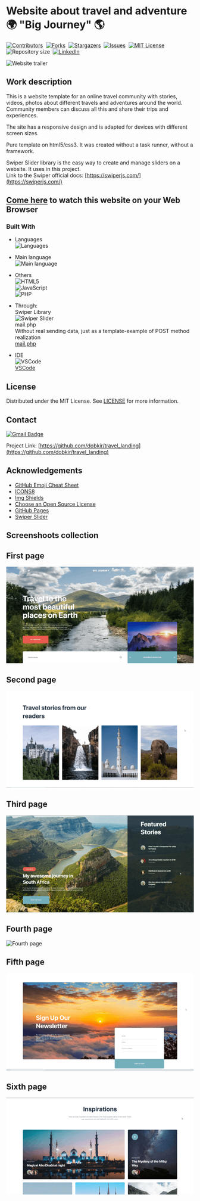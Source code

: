 # Website about travel and adventure :earth_africa: "Big Journey" :earth_americas:

[![Contributors][contributors-shield]][contributors-url]&nbsp;
[![Forks][forks-shield]][forks-url]&nbsp;
[![Stargazers][stars-shield]][stars-url]&nbsp;
[![Issues][issues-shield]][issues-url]&nbsp;
[![MIT License][license-shield]][license-url]&nbsp;
![Repository size][repo-size-shield]&nbsp;
[![LinkedIn][linkedin-shield]][linkedin-url]

![Website trailer][product-screenshot]

<!-- WORK DESCRIPTION -->
## Work description

This is a website template for an online travel community with stories, videos, photos 
about different travels and adventures around the world. Community members can discuss 
all this and share their trips and experiences.

The site has a responsive design and is adapted for devices with different screen sizes.

Pure template on html5/css3. It was created without a task runner, without a framework.

Swiper Slider library is the easy way to create and manage sliders on a website. It uses in this project.<br> 
Link to the Swiper official docs: [https://swiperjs.com/](https://swiperjs.com/)<br>

<!-- LINK TO WEBSITE -->
## [Come here](https://dobkir.github.io/travel_landing/) to watch this website on your Web Browser

<!-- TOOLS -->
### Built With

- Languages<br>
![Languages][languages-shield]

- Main language<br>
![Main language][main-language-shield]

- Others<br>
![HTML5](https://img.shields.io/badge/HTML5-31.6%25-e34c26?logo=Html5&logoColor=e34c26&style=for-the-badge)<br>
![JavaScript](https://img.shields.io/badge/JavaScript-4.4%25-f1e05a?logo=JavaScript&logoColor=f1e05a&style=for-the-badge)<br>
![PHP](https://img.shields.io/badge/PHP-2.5%25-4F5D95?logo=PHP&logoColor=4F5D95&style=for-the-badge)

- Through:<br>
Swiper Library<br>
![Swiper Slider](https://img.shields.io/badge/Swiper-=SLIDER=-a587ff?logo=Swiper&logoColor=a587ff&style=for-the-badge)<br>
mail.php<br>
Without real sending data, just as a template-example of POST method realization<br>
[mail.php](mail.php)

- IDE<br>
![VSCode](https://img.icons8.com/color/48/000000/visual-studio-code-2019.png)<br>
 [VSCode](https://code.visualstudio.com/)

<!-- LICENSE -->
## License

Distributed under the MIT License. See [LICENSE](LICENSE.txt) for more information.

<!-- CONTACT -->
## Contact

[![Gmail Badge](https://img.shields.io/badge/Gmail-d14836?style=for-the-badge&logo=Gmail&logoColor=white&link=mailto:p.kirillov2020@gmail.com)](mailto:p.kirillov2020@gmail.com)

Project Link: [https://github.com/dobkir/travel_landing](https://github.com/dobkir/travel_landing)

<!-- ACKNOWLEDGEMENTS -->
## Acknowledgements
- [GitHub Emoji Cheat Sheet](https://www.webpagefx.com/tools/emoji-cheat-sheet)
- [ICONS8](https://icons8.com/)
- [Img Shields](https://shields.io)
- [Choose an Open Source License](https://choosealicense.com)
- [GitHub Pages](https://pages.github.com)
- [Swiper Slider](https://swiperjs.com/)

<!-- MARKDOWN LINKS & IMAGES -->
<!-- https://www.markdownguide.org/basic-syntax/#reference-style-links -->
[contributors-shield]: https://img.shields.io/github/contributors/dobkir/travel_landing.svg?style=for-the-badge
[contributors-url]: https://github.com/dobkir/travel_landing/graphs/contributors
[forks-shield]: https://img.shields.io/github/forks/dobkir/travel_landing.svg?style=for-the-badge
[forks-url]: https://github.com/dobkir/travel_landing/network/members
[stars-shield]: https://img.shields.io/github/stars/dobkir/travel_landing.svg?style=for-the-badge
[stars-url]: https://github.com/dobkir/travel_landing/stargazers
[issues-shield]: https://img.shields.io/github/issues/dobkir/travel_landing.svg?style=for-the-badge
[issues-url]: https://github.com/dobkir/travel_landing/issues
[license-shield]: https://img.shields.io/github/license/dobkir/travel_landing.svg?style=for-the-badge
[license-url]: https://github.com/dobkir/travel_landing/blob/master/LICENSE.txt
[linkedin-shield]: https://img.shields.io/badge/-LinkedIn-black.svg?style=for-the-badge&logo=linkedin&colorB=555
[linkedin-url]: https://www.linkedin.com/in/pavel-kirillov-dobkir
[repo-size-shield]: https://img.shields.io/github/repo-size/dobkir/travel_landing.svg?style=for-the-badge
[languages-shield]: https://img.shields.io/github/languages/count/dobkir/travel_landing.svg?style=for-the-badge
[main-language-shield]: https://img.shields.io/github/languages/top/dobkir/travel_landing.svg?style=for-the-badge&color=563d7c
[product-screenshot]: https://github.com/dobkir/trailers/blob/master/big_journey_trailer/trailerBigJourney.gif

<!-- Pages -->
## Screenshoots collection
## First page
![First page](https://github.com/dobkir/trailers/blob/master/big_journey_trailer/trailerFirstPage.gif)

## Second page
![Second page](https://github.com/dobkir/trailers/blob/master/big_journey_trailer/trailerSecondPage.gif)

## Third page
![Third page](https://github.com/dobkir/trailers/blob/master/big_journey_trailer/trailerThirdPage.gif)

## Fourth page
![Fourth page](https://github.com/dobkir/trailers/blob/master/big_journey_trailer/trailerFourthPage.gif)

## Fifth page
![Fifth page](https://github.com/dobkir/trailers/blob/master/big_journey_trailer/trailerFifthPage.gif)

## Sixth page
![Sixth page](https://github.com/dobkir/trailers/blob/master/big_journey_trailer/trailerSixthPage.gif)
